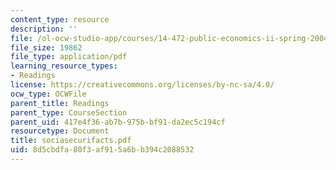 ```yaml
---
content_type: resource
description: ''
file: /ol-ocw-studio-app/courses/14-472-public-economics-ii-spring-2004/8d5cbdfa80f3af915a6bb394c2088532_sociasecurifacts.pdf
file_size: 19862
file_type: application/pdf
learning_resource_types:
- Readings
license: https://creativecommons.org/licenses/by-nc-sa/4.0/
ocw_type: OCWFile
parent_title: Readings
parent_type: CourseSection
parent_uid: 417e4f36-ab7b-975b-bf91-da2ec5c194cf
resourcetype: Document
title: sociasecurifacts.pdf
uid: 8d5cbdfa-80f3-af91-5a6b-b394c2088532
---
```

